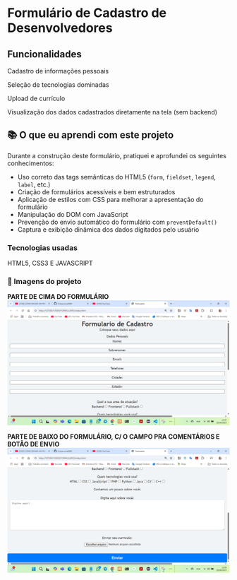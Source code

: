 # Formulário de Cadastro de Desenvolvedores

## Funcionalidades
Cadastro de informações pessoais

Seleção de tecnologias dominadas

Upload de currículo

Visualização dos dados cadastrados diretamente na tela (sem backend)

## 📚 O que eu aprendi com este projeto

Durante a construção deste formulário, pratiquei e aprofundei os seguintes conhecimentos:

- Uso correto das tags semânticas do HTML5 (`form`, `fieldset`, `legend`, `label`, etc.)
- Criação de formulários acessíveis e bem estruturados
- Aplicação de estilos com CSS para melhorar a apresentação do formulário
- Manipulação do DOM com JavaScript
- Prevenção do envio automático do formulário com `preventDefault()`
- Captura e exibição dinâmica dos dados digitados pelo usuário

### Tecnologias usadas
HTML5, CSS3 E JAVASCRIPT

### 📸 Imagens do projeto
**PARTE DE CIMA DO FORMULÁRIO**
![Imagem do formulário](FORMULARIO/IMG/Captura-parte-de-cima-do-formulario.png)

**PARTE DE BAIXO DO FORMULÁRIO, C/ O CAMPO PRA COMENTÁRIOS E BOTÃO DE ENVIO**
![Imagem do formulário](FORMULARIO/IMG/Captura-de-tela-parte-de-baixo-do-formulario.png)